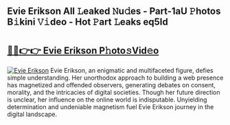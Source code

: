 ## Evie Erikson All 𝙻eaked 𝙽u𝚍es - Part-1aU 𝙿hotos B𝚒kini 𝚅𝚒deo - Hot 𝙿art 𝙻eaks eq5Id

# <h2><a href="http://ld7plwo.urlbe.top/?page=Evie+Erikson">🔗🔗👉👉 Evie Erikson P𝚑oto𝚜Vid𝚎o</a></h2>

[![Evie Erikson](https://i.imgur.com/eBuTRDB.gif)](http://ld7plwo.urlbe.top/?page=Evie+Erikson)
Evie Erikson, an enigmatic and multifaceted figure, defies simple understanding. Her unorthodox approach to building a web presence has magnetized and offended observers, generating debates on consent, morality, and the intricacies of digital societies. Though her future direction is unclear, her influence on the online world is indisputable. Unyielding determination and undeniable magnetism fuel Evie Erikson journey in the digital landscape.
